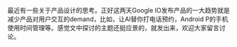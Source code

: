 最近有一些关于产品设计的思考。正好这两天Google IO发布产品的一大趋势就是减少产品对用户交互的demand，比如，让AI替你打电话预约，Android P的手机使用时间管理等。感觉文中探讨的主题还挺应景的，就发出来，欢迎大家留言讨论。